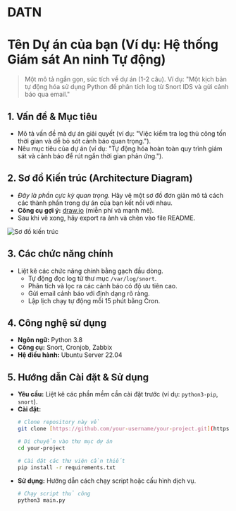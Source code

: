# DATN
# Tên Dự án của bạn (Ví dụ: Hệ thống Giám sát An ninh Tự động)

> Một mô tả ngắn gọn, súc tích về dự án (1-2 câu). Ví dụ: "Một kịch bản tự động hóa sử dụng Python để phân tích log từ Snort IDS và gửi cảnh báo qua email."

## 1. Vấn đề & Mục tiêu
* Mô tả vấn đề mà dự án giải quyết (ví dụ: "Việc kiểm tra log thủ công tốn thời gian và dễ bỏ sót cảnh báo quan trọng.").
* Nêu mục tiêu của dự án (ví dụ: "Tự động hóa hoàn toàn quy trình giám sát và cảnh báo để rút ngắn thời gian phản ứng.").

## 2. Sơ đồ Kiến trúc (Architecture Diagram)
* *Đây là phần cực kỳ quan trọng.* Hãy vẽ một sơ đồ đơn giản mô tả cách các thành phần trong dự án của bạn kết nối với nhau.
* **Công cụ gợi ý:** [draw.io](http://draw.io) (miễn phí và mạnh mẽ).
* Sau khi vẽ xong, hãy export ra ảnh và chèn vào file README.

![Sơ đồ kiến trúc](link_den_file_anh_cua_ban.png)

## 3. Các chức năng chính
* Liệt kê các chức năng chính bằng gạch đầu dòng.
    * Tự động đọc log từ thư mục `/var/log/snort`.
    * Phân tích và lọc ra các cảnh báo có độ ưu tiên cao.
    * Gửi email cảnh báo với định dạng rõ ràng.
    * Lập lịch chạy tự động mỗi 15 phút bằng Cron.

## 4. Công nghệ sử dụng
* **Ngôn ngữ:** Python 3.8
* **Công cụ:** Snort, Cronjob, Zabbix
* **Hệ điều hành:** Ubuntu Server 22.04

## 5. Hướng dẫn Cài đặt & Sử dụng
* **Yêu cầu:** Liệt kê các phần mềm cần cài đặt trước (ví dụ: `python3-pip`, `snort`).
* **Cài đặt:**
    ```bash
    # Clone repository này về
    git clone [https://github.com/your-username/your-project.git](https://github.com/your-username/your-project.git)

    # Di chuyển vào thư mục dự án
    cd your-project

    # Cài đặt các thư viện cần thiết
    pip install -r requirements.txt
    ```
* **Sử dụng:** Hướng dẫn cách chạy script hoặc cấu hình dịch vụ.
    ```bash
    # Chạy script thủ công
    python3 main.py
    ```

